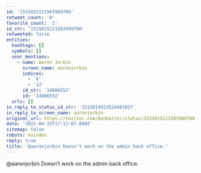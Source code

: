 ```yaml
---
id: '1515015121503989760'
retweet_count: '0'
favorite_count: '2'
id_str: '1515015121503989760'
retweeted: false
entities:
  hashtags: []
  symbols: []
  user_mentions:
    - name: Aaron Jorbin
      screen_name: aaronjorbin
      indices:
        - '0'
        - '12'
      id_str: '14886552'
      id: '14886552'
  urls: []
in_reply_to_status_id_str: '1515014923524481027'
in_reply_to_screen_name: aaronjorbin
original_url: https://twitter.com/benbalter/status/1515015121503989760
date: '2022-04-15T17:12:07.000Z'
sitemap: false
robots: noindex
reply: true
title: '@aaronjorbin Doesn’t work on the admin back office.'
---
```


@aaronjorbin Doesn’t work on the admin back office.